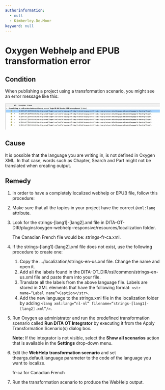 ```yaml
---
authorinformation:
  - null
  - Kimberley.De.Moor
keyword: null
---
```


# Oxygen Webhelp and EPUB transformation error

## Condition

When publishing a project using a transformation scenario, you might see an error message like this:

![](../../../../.gitbook/assets/epub.jpg)

## Cause

It is possible that the language you are writing in, is not defined in Oxygen XML. In that case, words such as Chapter, Search and Part might not be translated when creating output.

## Remedy

1. In order to have a completely localized webhelp or EPUB file, follow this procedure:
2. Make sure that all the topics in your project have the correct `@xml:lang` attribute.
3. Look for the strings-\[lang1\]-\[lang2\].xml file in DITA-OT-DIR/plugins/oxygen-webhelp-responsive/resources/localization folder.

   The Canadian French file would be: strings-fr-ca.xml.

4. If the strings-\[lang1\]-\[lang2\].xml file does not exist, use the following procedure to create one:
   1. Copy the …/localization/strings-en-us.xml file. Change the name and open it.
   2. Add all the labels found in the DITA-OT\_DIR/xsl/common/strings-en-us.xml file and paste them into your file.
   3. Translate all the labels from the above language file. Labels are stored in XML elements that have the following format: `<str name=“Label name”>Caption</str>`.
   4. Add the new language to the strings.xml file in the localization folder by adding `<lang xml:lang=“nl-nl” filename=“strings-[lang1]-[lang2].xml”/>`.
5. Run Oxygen as administrator and run the predefined transformation scenario called **Run DITA OT Integrator** by executing it from the Apply Transformation Scenario\(s\) dialog box.

   **Note:** If the integrator is not visible, select the **Show all scenarios** action that is available in the **Settings** drop-down menu.

6. Edit the **WebHelp transformation scenario** and set theargs.default.language parameter to the code of the language you want to localize.

   fr-ca for Canadian French

7. Run the transformation scenario to produce the WebHelp output.

